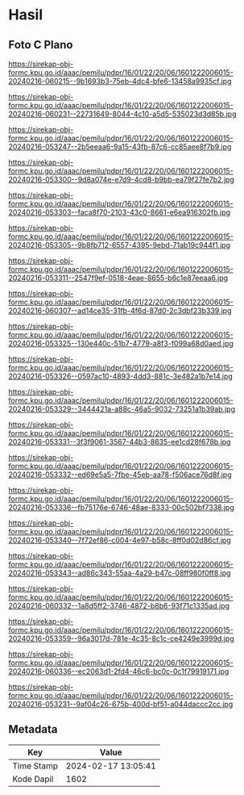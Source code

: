 # Hasil

## Foto C Plano

https://sirekap-obj-formc.kpu.go.id/aaac/pemilu/pdpr/16/01/22/20/06/1601222006015-20240216-060215--9b1693b3-75eb-4dc4-bfe6-13458a9935cf.jpg

https://sirekap-obj-formc.kpu.go.id/aaac/pemilu/pdpr/16/01/22/20/06/1601222006015-20240216-060231--22731649-8044-4c10-a5d5-535023d3d85b.jpg

https://sirekap-obj-formc.kpu.go.id/aaac/pemilu/pdpr/16/01/22/20/06/1601222006015-20240216-053247--2b5eeaa6-9a15-43fb-87c6-cc85aee8f7b9.jpg

https://sirekap-obj-formc.kpu.go.id/aaac/pemilu/pdpr/16/01/22/20/06/1601222006015-20240216-053300--9d8a074e-e7d9-4cd8-b9bb-ea79f27fe7b2.jpg

https://sirekap-obj-formc.kpu.go.id/aaac/pemilu/pdpr/16/01/22/20/06/1601222006015-20240216-053303--faca8f70-2103-43c0-8661-e6ea916302fb.jpg

https://sirekap-obj-formc.kpu.go.id/aaac/pemilu/pdpr/16/01/22/20/06/1601222006015-20240216-053305--9b8fb712-6557-4395-9ebd-71ab19c944f1.jpg

https://sirekap-obj-formc.kpu.go.id/aaac/pemilu/pdpr/16/01/22/20/06/1601222006015-20240216-053311--2547f9ef-0518-4eae-8655-b6c1e87eeaa6.jpg

https://sirekap-obj-formc.kpu.go.id/aaac/pemilu/pdpr/16/01/22/20/06/1601222006015-20240216-060307--ad14ce35-31fb-4f6d-87d0-2c3dbf23b339.jpg

https://sirekap-obj-formc.kpu.go.id/aaac/pemilu/pdpr/16/01/22/20/06/1601222006015-20240216-053325--130e440c-51b7-4779-a8f3-f099a68d0aed.jpg

https://sirekap-obj-formc.kpu.go.id/aaac/pemilu/pdpr/16/01/22/20/06/1601222006015-20240216-053326--0597ac10-4893-4dd3-881c-3e482a1b7e14.jpg

https://sirekap-obj-formc.kpu.go.id/aaac/pemilu/pdpr/16/01/22/20/06/1601222006015-20240216-053329--3444421a-a88c-46a5-9032-73251a1b39ab.jpg

https://sirekap-obj-formc.kpu.go.id/aaac/pemilu/pdpr/16/01/22/20/06/1601222006015-20240216-053331--3f3f9061-3567-44b3-8635-ee1cd28f678b.jpg

https://sirekap-obj-formc.kpu.go.id/aaac/pemilu/pdpr/16/01/22/20/06/1601222006015-20240216-053332--ed69e5a5-7fbe-45eb-aa78-f506ace76d8f.jpg

https://sirekap-obj-formc.kpu.go.id/aaac/pemilu/pdpr/16/01/22/20/06/1601222006015-20240216-053336--fb75176e-6746-48ae-8333-00c502bf7338.jpg

https://sirekap-obj-formc.kpu.go.id/aaac/pemilu/pdpr/16/01/22/20/06/1601222006015-20240216-053340--7f72ef86-c004-4e97-b58c-8ff0d02d86cf.jpg

https://sirekap-obj-formc.kpu.go.id/aaac/pemilu/pdpr/16/01/22/20/06/1601222006015-20240216-053343--ad86c343-55aa-4a29-b47c-08ff980f0ff8.jpg

https://sirekap-obj-formc.kpu.go.id/aaac/pemilu/pdpr/16/01/22/20/06/1601222006015-20240216-060332--1a8d5ff2-3746-4872-b8b6-93f71c1335ad.jpg

https://sirekap-obj-formc.kpu.go.id/aaac/pemilu/pdpr/16/01/22/20/06/1601222006015-20240216-053359--96a3017d-781e-4c35-8c1c-ce4249e3999d.jpg

https://sirekap-obj-formc.kpu.go.id/aaac/pemilu/pdpr/16/01/22/20/06/1601222006015-20240216-060336--ec2063d1-2fd4-46c6-bc0c-0c1f79919171.jpg

https://sirekap-obj-formc.kpu.go.id/aaac/pemilu/pdpr/16/01/22/20/06/1601222006015-20240216-053231--9af04c26-675b-400d-bf51-a044daccc2cc.jpg


## Metadata

| Key        | Value               |
| ---------- | ------------------- |
| Time Stamp | 2024-02-17 13:05:41 |
| Kode Dapil | 1602                |



